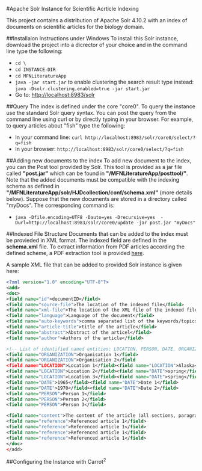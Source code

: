 #Apache Solr Instance for Scientific Acrticle Indexing

This project contains a distribution of Apache Solr 4.10.2 with an index of documents on scientific articles for the biology domain.


##Installaion Instructions under Windows
To install this Solr instance, download the project into a dicrector of your choice and in the command line type the following:
+ `cd \`
+ `cd INSTANCE-DIR`
+ `cd MFNLiteratureApp`
+ `java -jar start.jar` to enable clustering the search result type instead: `java -Dsolr.clustering.enabled=true -jar start.jar`
+ Go to: [http://localhost:8983/solr](http://localhost:8983/solr)

##Query
The index is defined under the core "core0". To query the instance use the standard Solr query syntax. You can post the query from the command line using curl or by directly typing in your browser. For example, to query articles about "fish" type the following:

+ In your command line: `curl http://localhost:8983/solr/core0/select/?q=fish`
+ In your browser: `http://localhost:8983/solr/core0/select/?q=fish`

##Adding new documents to the index
To add new document to the index, you can the Post tool provided by Solr. This tool is provided as a jar file called **"post.jar"** which can be found in **"/MFNLiteratureApp/posttool/"**. Note that the added documents must be compatible with the indexing schema as defined in **"/MFNLiteratureApp/solr/HJDcollection/conf/schema.xml"** (more details below). Suppose that the new documents are stored in a directory called "myDocs". The corresponding command is:

+ `java -Dfile.encoding=UTF8 -Dauto=yes -Drecursive=yes  -Durl=http://localhost:8983/solr/core0/update -jar post.jar "myDocs"`

##Indexed File Structure
Documents that can be added to the index must be provieded in XML format. The indexed field are defined in the **schema.xml** file. To extract information from PDF articles according the defined scheme, a PDF extraction tool is provided  [here](https://github.com/HatemMS2012/PDFExtractionTool).

A sample XML file that can be added to provided Solr instance is given here:

```XML
<?xml version="1.0" encoding="UTF-8"?>
<add>
<doc>
<field name="id">documentID</field>
<field name="source-file">The location of the indexed file</field>
<field name="xml-file">The location of the XML file of the indexed file</field>
<field name="language">Language of the document</field>
<field name="auto-keywords">comma separated list of the keywords/topics corresponding to the indexed article</field>
<field name="article-title">title of the article</field>
<field name="abstract">Abstract of the articel</field>
<field name="author">Authors of the article</field>

<!-- List of identified named entities: LOCATION, PERSON, DATE, ORGANIZATION -->
<field name="ORGANIZATION">Organisation 1</field>
<field name="ORGANIZATION">Organisation 2</field
<field name="LOCATION">Location 1</field><field name="LOCATION">Alaska</field>
<field name="LOCATION">Location 2</field><field name="DATE">spring</field>
<field name="LOCATION">Location 3</field><field name="DATE">spring</field>
<field name="DATE">1965</field><field name="DATE">Date 1</field>
<field name="DATE">1970</field><field name="DATE">Date 2</field>
<field name="PERSON">Person 1</field>
<field name="PERSON">Person 2</field>
<field name="PERSON">Person 3</field>

<field name="content">The content of the article (all sections, paragraphs, ... </field>
<field name="reference">Referenced article 1</field>
<field name="reference">Referenced article 1</field>
<field name="reference">Referenced article 1</field>
<field name="reference">Referenced article 1</field>
</doc>
</add>
```

##Configuring the Instance with Carrot<sup>2</sup>




